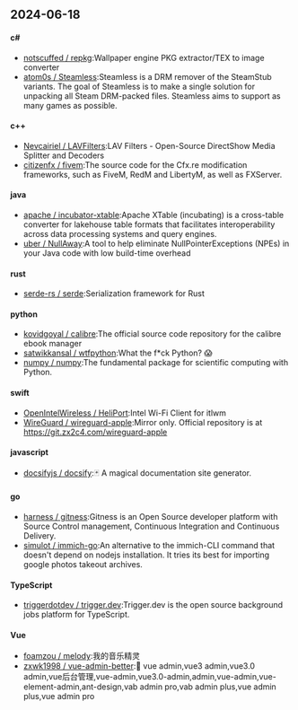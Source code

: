 ## 2024-06-18
#### c#
* [notscuffed / repkg](https://github.com/notscuffed/repkg):Wallpaper engine PKG extractor/TEX to image converter
* [atom0s / Steamless](https://github.com/atom0s/Steamless):Steamless is a DRM remover of the SteamStub variants. The goal of Steamless is to make a single solution for unpacking all Steam DRM-packed files. Steamless aims to support as many games as possible.
#### c++
* [Nevcairiel / LAVFilters](https://github.com/Nevcairiel/LAVFilters):LAV Filters - Open-Source DirectShow Media Splitter and Decoders
* [citizenfx / fivem](https://github.com/citizenfx/fivem):The source code for the Cfx.re modification frameworks, such as FiveM, RedM and LibertyM, as well as FXServer.
#### java
* [apache / incubator-xtable](https://github.com/apache/incubator-xtable):Apache XTable (incubating) is a cross-table converter for lakehouse table formats that facilitates interoperability across data processing systems and query engines.
* [uber / NullAway](https://github.com/uber/NullAway):A tool to help eliminate NullPointerExceptions (NPEs) in your Java code with low build-time overhead
#### rust
* [serde-rs / serde](https://github.com/serde-rs/serde):Serialization framework for Rust
#### python
* [kovidgoyal / calibre](https://github.com/kovidgoyal/calibre):The official source code repository for the calibre ebook manager
* [satwikkansal / wtfpython](https://github.com/satwikkansal/wtfpython):What the f*ck Python? 😱
* [numpy / numpy](https://github.com/numpy/numpy):The fundamental package for scientific computing with Python.
#### swift
* [OpenIntelWireless / HeliPort](https://github.com/OpenIntelWireless/HeliPort):Intel Wi-Fi Client for itlwm
* [WireGuard / wireguard-apple](https://github.com/WireGuard/wireguard-apple):Mirror only. Official repository is at https://git.zx2c4.com/wireguard-apple
#### javascript
* [docsifyjs / docsify](https://github.com/docsifyjs/docsify):🃏 A magical documentation site generator.
#### go
* [harness / gitness](https://github.com/harness/gitness):Gitness is an Open Source developer platform with Source Control management, Continuous Integration and Continuous Delivery.
* [simulot / immich-go](https://github.com/simulot/immich-go):An alternative to the immich-CLI command that doesn't depend on nodejs installation. It tries its best for importing google photos takeout archives.
#### TypeScript
* [triggerdotdev / trigger.dev](https://github.com/triggerdotdev/trigger.dev):Trigger.dev is the open source background jobs platform for TypeScript.
#### Vue
* [foamzou / melody](https://github.com/foamzou/melody):我的音乐精灵
* [zxwk1998 / vue-admin-better](https://github.com/zxwk1998/vue-admin-better):🎉 vue admin,vue3 admin,vue3.0 admin,vue后台管理,vue-admin,vue3.0-admin,admin,vue-admin,vue-element-admin,ant-design,vab admin pro,vab admin plus,vue admin plus,vue admin pro
